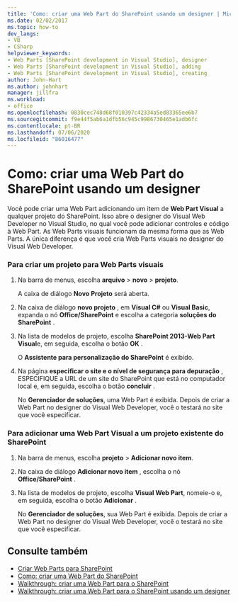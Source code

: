```yaml
---
title: 'Como: criar uma Web Part do SharePoint usando um designer | Microsoft Docs'
ms.date: 02/02/2017
ms.topic: how-to
dev_langs:
- VB
- CSharp
helpviewer_keywords:
- Web Parts [SharePoint development in Visual Studio], designer
- Web Parts [SharePoint development in Visual Studio], adding
- Web Parts [SharePoint development in Visual Studio], creating
author: John-Hart
ms.author: johnhart
manager: jillfra
ms.workload:
- office
ms.openlocfilehash: 0830cec748d68f010397c42334a5ed83365ee6b7
ms.sourcegitcommit: f9e44f5ab6a1dfb56c945c9986730465e1adb6fc
ms.contentlocale: pt-BR
ms.lasthandoff: 07/06/2020
ms.locfileid: "86016477"
---
```

# <a name="how-to-create-a-sharepoint-web-part-by-using-a-designer"></a>Como: criar uma Web Part do SharePoint usando um designer
  Você pode criar uma Web Part adicionando um item de **Web Part Visual** a qualquer projeto do SharePoint. Isso abre o designer do Visual Web Developer no Visual Studio, no qual você pode adicionar controles e código à Web Part. As Web Parts visuais funcionam da mesma forma que as Web Parts. A única diferença é que você cria Web Parts visuais no designer do Visual Web Developer.

### <a name="to-create-a-project-for-visual-web-parts"></a>Para criar um projeto para Web Parts visuais

1. Na barra de menus, escolha **arquivo**  > **novo**  >  **projeto**.

     A caixa de diálogo **Novo Projeto** será aberta.

2. Na caixa de diálogo **novo projeto** , em **Visual C#** ou **Visual Basic**, expanda o nó **Office/SharePoint** e escolha a categoria **soluções do SharePoint** .

3. Na lista de modelos de projeto, escolha **SharePoint 2013-Web Part Visual**e, em seguida, escolha o botão **OK** .

     O **Assistente para personalização do SharePoint** é exibido.

4. Na página **especificar o site e o nível de segurança para depuração** , ESPECIFIQUE a URL de um site do SharePoint que está no computador local e, em seguida, escolha o botão **concluir** .

     No **Gerenciador de soluções**, uma Web Part é exibida. Depois de criar a Web Part no designer do Visual Web Developer, você o testará no site que você especificar.

### <a name="to-add-a-visual-web-part-to-an-existing-sharepoint-project"></a>Para adicionar uma Web Part Visual a um projeto existente do SharePoint

1. Na barra de menus, escolha **projeto**  >  **Adicionar novo item**.

2. Na caixa de diálogo **Adicionar novo item** , escolha o nó **Office/SharePoint** .

3. Na lista de modelos de projeto, escolha **Visual Web Part**, nomeie-o e, em seguida, escolha o botão **Adicionar** .

     No **Gerenciador de soluções**, sua Web Part é exibida. Depois de criar a Web Part no designer do Visual Web Developer, você o testará no site que você especificar.

## <a name="see-also"></a>Consulte também
- [Criar Web Parts para SharePoint](../sharepoint/creating-web-parts-for-sharepoint.md)
- [Como: criar uma Web Part do SharePoint](../sharepoint/how-to-create-a-sharepoint-web-part.md)
- [Walkthrough: criar uma Web Part para o SharePoint](../sharepoint/walkthrough-creating-a-web-part-for-sharepoint.md)
- [Walkthrough: criar uma Web Part para o SharePoint usando um designer](../sharepoint/walkthrough-creating-a-web-part-for-sharepoint-by-using-a-designer.md)

